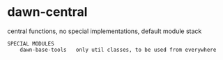 # dawn-central
central functions, no special implementations, default module stack
    
    SPECIAL MODULES       
        dawn-base-tools   only util classes, to be used from everywhere
